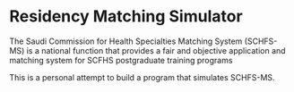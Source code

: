 # Residency Matching Simulator

The Saudi Commission for Health Specialties Matching System
(SCHFS-MS) is a national function that provides a fair and objective
application and matching system for SCFHS postgraduate training
programs

This is a personal attempt to build a program that simulates SCHFS-MS.
